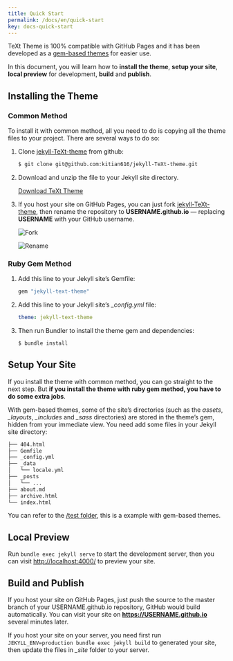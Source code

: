 ```yaml
---
title: Quick Start
permalink: /docs/en/quick-start
key: docs-quick-start
---
```


TeXt Theme is 100% compatible with GitHub Pages and it has been developed as a [gem-based themes](https://jekyllrb.com/docs/themes/) for easier use.

In this document, you will learn how to **install the theme**, **setup your site**, **local preview** for development, **build** and **publish**.

<!--more-->

## Installing the Theme

### Common Method

To install it with common method, all you need to do is copying all the theme files to your project. There are several ways to do so:

1. Clone [jekyll-TeXt-theme](https://github.com/kitian616/jekyll-TeXt-theme) from github:

   ```bash
   $ git clone git@github.com:kitian616/jekyll-TeXt-theme.git
   ```

1. Download and unzip the file to your Jekyll site directory.

   <a class="button button--success button--rounded" href="https://github.com/kitian616/jekyll-TeXt-theme/archive/master.zip"><i class="fas fa-download"></i> Download TeXt Theme</a>

1. If you host your site on GitHub Pages, you can just fork [jekyll-TeXt-theme](https://github.com/kitian616/jekyll-TeXt-theme), then rename the repository to **USERNAME.github.io** — replacing **USERNAME** with your GitHub username.

   ![Fork](https://raw.githubusercontent.com/kitian616/jekyll-TeXt-theme/master/docs/assets/images/github-fork.jpg)

   ![Rename](https://raw.githubusercontent.com/kitian616/jekyll-TeXt-theme/master/docs/assets/images/github-rename-repo.jpg)

### Ruby Gem Method

1. Add this line to your Jekyll site’s Gemfile:

   ```ruby
   gem "jekyll-text-theme"
   ```

1. Add this line to your Jekyll site’s *_config.yml* file:

   ```yaml
   theme: jekyll-text-theme
   ```

1. Then run Bundler to install the theme gem and dependencies:

   ```bash
   $ bundle install
   ```

## Setup Your Site

If you install the theme with common method, you can go straight to the next step. But **if you install the theme with ruby gem method, you have to do some extra jobs**.

With gem-based themes, some of the site’s directories (such as the *assets*, *_layouts*, *_includes* and *_sass* directories) are stored in the theme’s gem, hidden from your immediate view. You need add some files in your Jekyll site directory:

```bash
├── 404.html
├── Gemfile
├── _config.yml
├── _data
│   └── locale.yml
├── _posts
│   └── ...
├── about.md
├── archive.html
└── index.html
```

You can refer to the [/test folder](https://github.com/kitian616/jekyll-TeXt-theme/tree/master/test), this is a example with gem-based themes.

## Local Preview

Run `bundle exec jekyll serve` to start the development server, then you can visit [http://localhost:4000/](http://localhost:4000/) to preview your site.

## Build and Publish

If you host your site on GitHub Pages, just push the source to the master branch of your USERNAME.github.io repository, GitHub would build automatically. You can visit your site on **https://USERNAME.github.io** several minutes later.

If you host your site on your server, you need first run `JEKYLL_ENV=production bundle exec jekyll build` to generated your site, then update the files in *_site* folder to your server.